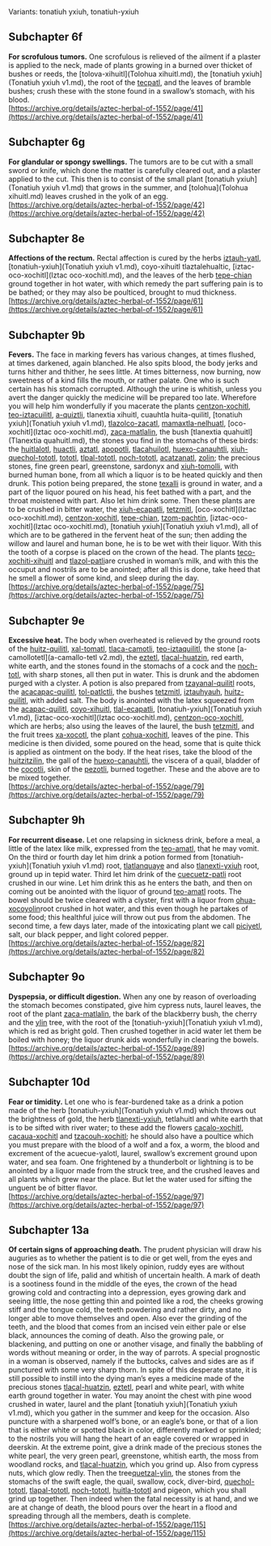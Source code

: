 Variants: tonatiuh yxiuh, tonatiuh-yxiuh  

## Subchapter 6f  
**For scrofulous tumors.** One scrofulous is relieved of the ailment if a plaster is applied to the neck, made of plants growing in a burned over thicket of bushes or reeds, the [tolova-xihuitl](Tolohua xihuitl.md), the [tonatiuh yxiuh](Tonatiuh yxiuh v1.md), the root of the [tecpatl](Tecpatl.md), and the leaves of bramble bushes; crush these with the stone found in a swallow’s stomach, with his blood.  
[https://archive.org/details/aztec-herbal-of-1552/page/41](https://archive.org/details/aztec-herbal-of-1552/page/41)  

## Subchapter 6g  
**For glandular or spongy swellings.** The tumors are to be cut with a small sword or knife, which done the matter is carefully cleared out, and a plaster applied to the cut. This then is to consist of the small plant [tonatiuh yxiuh](Tonatiuh yxiuh v1.md) that grows in the summer, and [tolohua](Tolohua xihuitl.md) leaves crushed in the yolk of an egg.  
[https://archive.org/details/aztec-herbal-of-1552/page/42](https://archive.org/details/aztec-herbal-of-1552/page/42)  

## Subchapter 8e  
**Affections of the rectum.** Rectal affection is cured by the herbs [iztauh-yatl](Iztauyattl.md), [tonatiuh-yxiuh](Tonatiuh yxiuh v1.md), coyo-xihuitl tlaztalehualtic, [iztac-oco-xochitl](Iztac oco-xochitl.md), and the leaves of the herb [tepe-chian](Tepe-chian.md) ground together in hot water, with which remedy the part suffering pain is to be bathed; or they may also be poulticed, brought to mud thickness.  
[https://archive.org/details/aztec-herbal-of-1552/page/61](https://archive.org/details/aztec-herbal-of-1552/page/61)  

## Subchapter 9b  
**Fevers.** The face in marking fevers has various changes, at times flushed, at times darkened, again blanched. He also spits blood, the body jerks and turns hither and thither, he sees little. At times bitterness, now burning, now sweetness of a kind fills the mouth, or rather palate. One who is such certain has his stomach corrupted. Although the urine is whitish, unless you avert the danger quickly the medicine will be prepared too late. Wherefore you will help him wonderfully if you macerate the plants [centzon-xochitl](Centzon-xochitl.md), [teo-iztacuilitl](Teo-iztaquilitl.md), [a-quiztli](Ahquiztli.md), tlanextia xihuitl, cuauhtla huita-quilitl, [tonatiuh yxiuh](Tonatiuh yxiuh v1.md), [tlazolco-zacatl](Tlazol-teo-zacatl.md), [mamaxtla-nelhuatl](Mamaxtla-nelhuatl.md), [oco-xochitl](Iztac oco-xochitl.md), [zaca-matlalin](Zaca-matlalin.md), the bush [tlanextia quahuitl](Tlanextia quahuitl.md), the stones you find in the stomachs of these birds: the [huitlalotl](huitlalotl.md), [huactli](huactli.md), [aztatl](aztatl.md), [apopotli](apopotli.md), [tlacahuilotl](tlacahuilotl.md), [huexo-canauhtli](huexo-canauhtli.md), [xiuh-quechol-tototl](xiuh-quechol-tototl.md), [tototl](tototl.md), [tlpal-tototl](tlapal-tototl.md), [noch-tototl](noch-tototl.md), [acatzanatl](acatzanatl.md), [zolin](zolin.md); the precious stones, fine green pearl, greenstone, sardonyx and [xiuh-tomolli](xiuh-tomolli.md), with burned human bone, from all which a liquor is to be heated quickly and then drunk. This potion being prepared, the stone [texalli](texalli.md) is ground in water, and a part of the liquor poured on his head, his feet bathed with a part, and the throat moistened with part. Also let him drink some. Then these plants are to be crushed in bitter water, the [xiuh-ecapatli](Eca-patli.md), [tetzmitl](Tetzmitl.md), [oco-xochitl](Iztac oco-xochitl.md), [centzon-xochitl](Centzon-xochitl.md), [tepe-chian](Tepe-chian.md), [tzom-pachtin](Tzon-pachtzin.md), [iztac-oco-xochitl](Iztac oco-xochitl.md), [tonatiuh yxiuh](Tonatiuh yxiuh v1.md), all of which are to be gathered in the fervent heat of the sun; then adding the willow and laurel and human bone, he is to be wet with their liquor. With this the tooth of a corpse is placed on the crown of the head. The plants [teco-xochiti-xihuitl](teco-xochiti-xihuitl.md) and [tlazol-patli](Tlazol-patli.md)are crushed in woman’s milk, and with this the occuput and nostrils are to be anointed; after all this is done, take heed that he smell a flower of some kind, and sleep during the day.  
[https://archive.org/details/aztec-herbal-of-1552/page/75](https://archive.org/details/aztec-herbal-of-1552/page/75)  

## Subchapter 9e  
**Excessive heat.** The body when overheated is relieved by the ground roots of the [huitz-quilitl](Huitz-quilitl.md), [xal-tomatl](Xal-tomatl.md), [tlaca-camotli](Tlaca-camotli.md), [teo-iztaquilitl](Teo-iztaquilitl.md), the stone [a-camollotetl](a-camallo-tetl v2.md), the [eztetl](eztetl.md), [tlacal-huatzin](tlacal-huatzin.md), red earth, white earth, and the stones found in the stomachs of a cock and the [noch-totl](noch-tototl.md), with sharp stones, all then put in water. This is drunk and the abdomen purged with a clyster. A potion is also prepared from [tzayanal-quilitl](Tzayanal-quilitl.md) roots, the [acacapac-quilitl](Aca-capac-quilitl.md), [tol-patlctli](Tol-patlactli.md), the bushes [tetzmitl](Tetzmitl.md), [iztauhyauh](Iztauyattl.md), [huitz-quilitl](Huitz-quilitl.md), with added salt. The body is anointed with the latex squeezed from the [acapac-quilitl](Aca-capac-quilitl.md), [coyo-xihuitl](Coyo-xihuitl.md), [tlal-ecapatli](Tlal-ecapatli.md), [tonatiuh-yxiuh](Tonatiuh yxiuh v1.md), [iztac-oco-xochitl](Iztac oco-xochitl.md), [centzon-oco-xochitl](Centzon-oco-xochitl.md), which are herbs; also using the leaves of the laurel, the bush [tetzmitl](Tetzmitl.md), and the fruit trees [xa-xocotl](Xa-xocotl.md), the plant [cohua-xochitl](Cohua-xochitl.md), leaves of the pine. This medicine is then divided, some poured on the head, some that is quite thick is applied as ointment on the body. If the heat rises, take the blood of the [huitzitzilin](huitzitzilin.md), the gall of the [huexo-canauhtli](huexo-canauhtli.md), the viscera of a quail, bladder of the [cocotli](cocotli.md), skin of the [pezotli](pezotli.md), burned together. These and the above are to be mixed together.  
[https://archive.org/details/aztec-herbal-of-1552/page/79](https://archive.org/details/aztec-herbal-of-1552/page/79)  

## Subchapter 9h  
**For recurrent disease.** Let one relapsing in sickness drink, before a meal, a little of the latex like milk, expressed from the [teo-amatl](Teo-amatl.md), that he may vomit. On the third or fourth day let him drink a potion formed from [tonatiuh-yxiuh](Tonatiuh yxiuh v1.md) root, [tlatlanquaye](Tlatlanquaye.md) and also [tlanexti-yxiuh](Tlanextia-yxiuh.md) root, ground up in tepid water. Third let him drink of the [cuecuetz-patli](Cuecuetz-patli.md) root crushed in our wine. Let him drink this as he enters the bath, and then on coming out be anointed with the liquor of ground [teo-amatl](Teo-amatl.md) roots. The bowel should be twice cleared with a clyster, first with a liquor from [ohua-xocoyolin](Ohua-xoxocoyolin.md)root crushed in hot water, and this even though he partakes of some food; this healthful juice will throw out pus from the abdomen. The second time, a few days later, made of the intoxicating plant we call [piciyetl](Piciyetl.md), salt, our black pepper, and light colored pepper.  
[https://archive.org/details/aztec-herbal-of-1552/page/82](https://archive.org/details/aztec-herbal-of-1552/page/82)  

## Subchapter 9o  
**Dyspepsia, or difficult digestion.** When any one by reason of overloading the stomach becomes constipated, give him cypress nuts, laurel leaves, the root of the plant [zaca-matlalin](Zaca-matlalin.md), the bark of the blackberry bush, the cherry and the [ylin](Ylin.md) tree, with the root of the [tonatiuh-yxiuh](Tonatiuh yxiuh v1.md), which is red as bright gold. Then crushed together in acid water let them be boiled with honey; the liquor drunk aids wonderfully in clearing the bowels.  
[https://archive.org/details/aztec-herbal-of-1552/page/89](https://archive.org/details/aztec-herbal-of-1552/page/89)  

## Subchapter 10d  
**Fear or timidity.** Let one who is fear-burdened take as a drink a potion made of the herb [tonatiuh-yxiuh](Tonatiuh yxiuh v1.md) which throws out the brightness of gold, the herb [tlanexti-yxiuh](Tlanextia-yxiuh.md), tetlahuitl and white earth that is to be sifted with river water; to these add the flowers [cacalo-xochitl](Cacalo-xochitl.md), [cacaua-xochitl](Cacaua-xochitl.md) and [tzacouh-xochitl](Tzacouh-xochitl.md); he should also have a poultice which you must prepare with the blood of a wolf and a fox, a worm, the blood and excrement of the acuecue-yalotl, laurel, swallow’s excrement ground upon water, and sea foam. One frightened by a thunderbolt or lightning is to be anointed by a liquor made from the struck tree, and the crushed leaves and all plants which grew near the place. But let the water used for sifting the unguent be of bitter flavor.  
[https://archive.org/details/aztec-herbal-of-1552/page/97](https://archive.org/details/aztec-herbal-of-1552/page/97)  

## Subchapter 13a  
**Of certain signs of approaching death.** The prudent physician will draw his auguries as to whether the patient is to die or get well, from the eyes and nose of the sick man. In his most likely opinion, ruddy eyes are without doubt the sign of life, palid and whitish of uncertain health. A mark of death is a sootiness found in the middle of the eyes, the crown of the head growing cold and contracting into a depression, eyes growing dark and seeing little, the nose getting thin and pointed like a rod, the cheeks growing stiff and the tongue cold, the teeth powdering and rather dirty, and no longer able to move themselves and open. Also ever the grinding of the teeth, and the blood that comes from an incised vein either pale or else black, announces the coming of death. Also the growing pale, or blackening, and putting on one or another visage, and finally the babbling of words without meaning or order, in the way of parrots. A special prognostic in a woman is observed, namely if the buttocks, calves and sides are as if punctured with some very sharp thorn. In spite of this desperate state, it is still possible to instill into the dying man’s eyes a medicine made of the precious stones [tlacal-huatzin](tlacal-huatzin.md), [eztetl](eztetl.md), pearl and white pearl, with white earth ground together in water. You may anoint the chest with pine wood crushed in water, laurel and the plant [tonatiuh yxiuh](Tonatiuh yxiuh v1.md), which you gather in the summer and keep for the occasion. Also puncture with a sharpened wolf’s bone, or an eagle’s bone, or that of a lion that is either white or spotted black in color, differently marked or sprinkled; to the nostrils you will hang the heart of an eagle covered or wrapped in deerskin. At the extreme point, give a drink made of the precious stones the white pearl, the very green pearl, greenstone, whitish earth, the moss from woodland rocks, and [tlacal-huatzin](tlacal-huatzin.md), which you grind up. Also from cypress nuts, which glow redly. Then the tree[quetzal-ylin](Quetzal-ylin.md), the stones from the stomachs of the swift eagle, the quail, swallow, cock, diver-bird, [quechol-tototl](xiuh-quechol-tototl.md), [tlapal-tototl](tlapal-tototl.md), [noch-tototl](noch-tototl.md), [huitla-tototl](huitlalotl.md) and pigeon, which you shall grind up together. Then indeed when the fatal necessity is at hand, and we are at change of death, the blood pours over the heart in a flood and spreading through all the members, death is complete.  
[https://archive.org/details/aztec-herbal-of-1552/page/115](https://archive.org/details/aztec-herbal-of-1552/page/115)  

